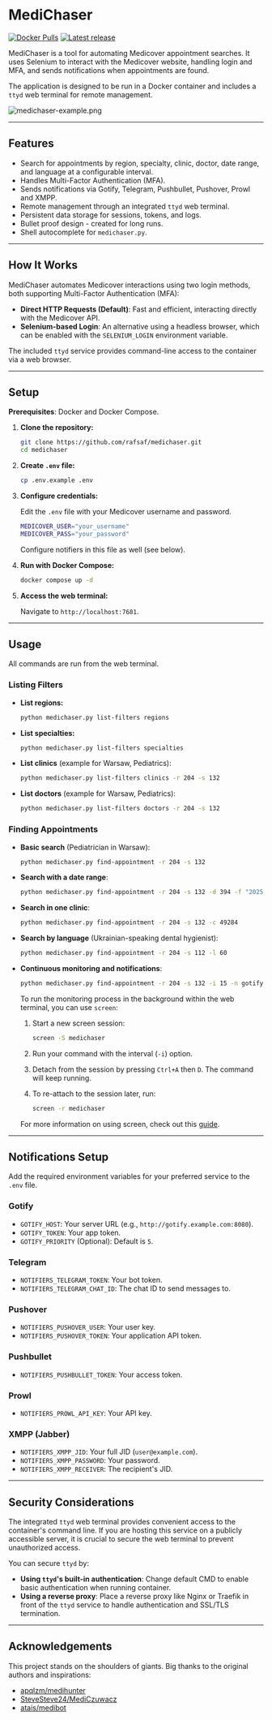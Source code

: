 # MediChaser

[![Docker Pulls](https://img.shields.io/docker/pulls/rafsaf/medichaser.svg)](https://hub.docker.com/r/rafsaf/medichaser)
[![Latest release](https://img.shields.io/github/v/release/rafsaf/medichaser)](https://github.com/rafsaf/medichaser/releases/latest)

MediChaser is a tool for automating Medicover appointment searches. It uses Selenium to interact with the Medicover website, handling login and MFA, and sends notifications when appointments are found.

The application is designed to be run in a Docker container and includes a `ttyd` web terminal for remote management.

![medichaser-example.png](./medichaser-example.png)

---

## Features

- Search for appointments by region, specialty, clinic, doctor, date range, and language at a configurable interval.
- Handles Multi-Factor Authentication (MFA).
- Sends notifications via Gotify, Telegram, Pushbullet, Pushover, Prowl and XMPP.
- Remote management through an integrated `ttyd` web terminal.
- Persistent data storage for sessions, tokens, and logs.
- Bullet proof design - created for long runs.
- Shell autocomplete for `medichaser.py`.

---

## How It Works

MediChaser automates Medicover interactions using two login methods, both supporting Multi-Factor Authentication (MFA):

-   **Direct HTTP Requests (Default)**: Fast and efficient, interacting directly with the Medicover API.
-   **Selenium-based Login**: An alternative using a headless browser, which can be enabled with the `SELENIUM_LOGIN` environment variable.

The included `ttyd` service provides command-line access to the container via a web browser.

---

## Setup

**Prerequisites**: Docker and Docker Compose.

1. **Clone the repository:**

    ```bash
    git clone https://github.com/rafsaf/medichaser.git
    cd medichaser
    ```

2. **Create `.env` file:**

    ```bash
    cp .env.example .env
    ```

3. **Configure credentials:**

    Edit the `.env` file with your Medicover username and password.

    ```bash
    MEDICOVER_USER="your_username"
    MEDICOVER_PASS="your_password"
    ```

    Configure notifiers in this file as well (see below).

4. **Run with Docker Compose:**

    ```bash
    docker compose up -d
    ```

5. **Access the web terminal:**

    Navigate to `http://localhost:7681`.

---

## Usage

All commands are run from the web terminal.

### Listing Filters

- **List regions:**

    ```bash
    python medichaser.py list-filters regions
    ```

- **List specialties:**

    ```bash
    python medichaser.py list-filters specialties
    ```

- **List clinics** (example for Warsaw, Pediatrics):

    ```bash
    python medichaser.py list-filters clinics -r 204 -s 132
    ```

- **List doctors** (example for Warsaw, Pediatrics):

    ```bash
    python medichaser.py list-filters doctors -r 204 -s 132
    ```

### Finding Appointments

- **Basic search** (Pediatrician in Warsaw):

    ```bash
    python medichaser.py find-appointment -r 204 -s 132
    ```

- **Search with a date range**:

    ```bash
    python medichaser.py find-appointment -r 204 -s 132 -d 394 -f "2025-12-16" -e "2025-12-19"
    ```

- **Search in one clinic**:

    ```bash
    python medichaser.py find-appointment -r 204 -s 132 -c 49284
    ```

- **Search by language** (Ukrainian-speaking dental hygienist):

    ```bash
    python medichaser.py find-appointment -r 204 -s 112 -l 60
    ```

- **Continuous monitoring and notifications**:

    ```bash
    python medichaser.py find-appointment -r 204 -s 132 -i 15 -n gotify -t "Pediatra Warszawa"
    ```

    To run the monitoring process in the background within the web terminal, you can use `screen`:

    1. Start a new screen session:

        ```bash
        screen -S medichaser
        ```

    2. Run your command with the interval (`-i`) option.
    3. Detach from the session by pressing `Ctrl+A` then `D`. The command will keep running.
    4. To re-attach to the session later, run:

        ```bash
        screen -r medichaser
        ```

    For more information on using screen, check out this [guide](https://www.gnu.org/software/screen/manual/screen.html).

---

## Notifications Setup

Add the required environment variables for your preferred service to the `.env` file.

### Gotify

- `GOTIFY_HOST`: Your server URL (e.g., `http://gotify.example.com:8080`).
- `GOTIFY_TOKEN`: Your app token.
- `GOTIFY_PRIORITY` (Optional): Default is `5`.

### Telegram

- `NOTIFIERS_TELEGRAM_TOKEN`: Your bot token.
- `NOTIFIERS_TELEGRAM_CHAT_ID`: The chat ID to send messages to.

### Pushover

- `NOTIFIERS_PUSHOVER_USER`: Your user key.
- `NOTIFIERS_PUSHOVER_TOKEN`: Your application API token.

### Pushbullet

- `NOTIFIERS_PUSHBULLET_TOKEN`: Your access token.

### Prowl

- `NOTIFIERS_PROWL_API_KEY`: Your API key.

### XMPP (Jabber)

- `NOTIFIERS_XMPP_JID`: Your full JID (`user@example.com`).
- `NOTIFIERS_XMPP_PASSWORD`: Your password.
- `NOTIFIERS_XMPP_RECEIVER`: The recipient's JID.

---

## Security Considerations

The integrated `ttyd` web terminal provides convenient access to the container's command line. If you are hosting this service on a publicly accessible server, it is crucial to secure the web terminal to prevent unauthorized access.

You can secure `ttyd` by:

- **Using `ttyd`'s built-in authentication**: Change default CMD to enable basic authentication when running container.
- **Using a reverse proxy**: Place a reverse proxy like Nginx or Traefik in front of the `ttyd` service to handle authentication and SSL/TLS termination.

---

## Acknowledgements

This project stands on the shoulders of giants. Big thanks to the original authors and inspirations:

- [apqlzm/medihunter](https://github.com/apqlzm/medihunter)
- [SteveSteve24/MediCzuwacz](https://github.com/SteveSteve24/MediCzuwacz)
- [atais/medibot](https://github.com/atais/medibot)

